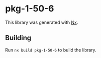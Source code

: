 # pkg-1-50-6

This library was generated with [Nx](https://nx.dev).

## Building

Run `nx build pkg-1-50-6` to build the library.
